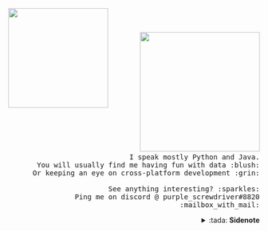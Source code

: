 <img src="https://i.ibb.co/D4CrPZD/ezgif-com-crop.gif" width="200px" align="left">
<p align="right">
  <br><br>
  <img src="https://i.ibb.co/sWLQYnP/Screenshot-from-2020-07-29-01-54-58.png" width="240px">
  <samp>
    <br>I speak mostly Python and Java.
    <br>You will usually find me having fun with data :blush:
    <br>Or keeping an eye on cross-platform development :grin:
    <br><br>See anything interesting? :sparkles:
    <br>Ping me on discord @ purple_screwdriver#8820 :mailbox_with_mail:
  </samp>
  
  <details align="right">
    <summary>:tada: <b>Sidenote</b></summary>
    <samp>
      <br>I love sidenotes, and I also love DotA 2. Would love to have an intellectual discussion over why <em>Bounty Hunter</em> is the best hero in the game. <img src="https://i.ibb.co/wKB8V99/Emoticon-money.gif" width="15px">
    </samp>
  </details>
</p>

